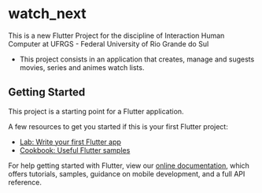# watch_next

This is a new Flutter Project for the discipline of Interaction Human Computer at UFRGS - Federal University of Rio Grande do Sul 

- This project consists in an application that creates, manage and sugests movies, series and animes watch lists. 

## Getting Started

This project is a starting point for a Flutter application.

A few resources to get you started if this is your first Flutter project:

- [Lab: Write your first Flutter app](https://flutter.dev/docs/get-started/codelab)
- [Cookbook: Useful Flutter samples](https://flutter.dev/docs/cookbook)

For help getting started with Flutter, view our
[online documentation](https://flutter.dev/docs), which offers tutorials,
samples, guidance on mobile development, and a full API reference.
